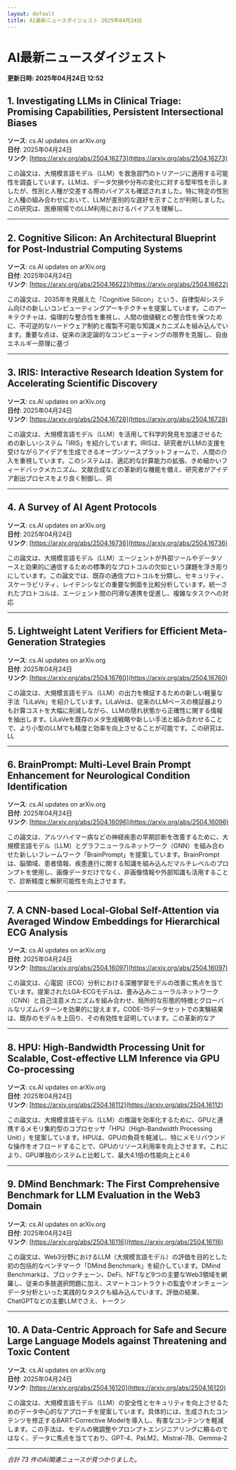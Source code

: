 ```yaml
---
layout: default
title: AI最新ニュースダイジェスト 2025年04月24日
---
```


# AI最新ニュースダイジェスト
**更新日時: 2025年04月24日 12:52**

## 1. Investigating LLMs in Clinical Triage: Promising Capabilities, Persistent Intersectional Biases

**ソース**: cs.AI updates on arXiv.org  
**日付**: 2025年04月24日  
**リンク**: [https://arxiv.org/abs/2504.16273](https://arxiv.org/abs/2504.16273)  

この論文は、大規模言語モデル（LLM）を救急部門のトリアージに適用する可能性を調査しています。LLMは、データ欠損や分布の変化に対する堅牢性を示しましたが、性別と人種が交差する際のバイアスも確認されました。特に特定の性別と人種の組み合わせにおいて、LLMが差別的な選好を示すことが判明しました。この研究は、医療現場でのLLM利用におけるバイアスを理解し、  

---

## 2. Cognitive Silicon: An Architectural Blueprint for Post-Industrial Computing Systems

**ソース**: cs.AI updates on arXiv.org  
**日付**: 2025年04月24日  
**リンク**: [https://arxiv.org/abs/2504.16622](https://arxiv.org/abs/2504.16622)  

この論文は、2035年を見据えた「Cognitive Silicon」という、自律型AIシステム向けの新しいコンピューティングアーキテクチャを提案しています。このアーキテクチャは、倫理的な整合性を重視し、人間の価値観との整合性を保つために、不可逆的なハードウェア制約と複製不可能な知識メカニズムを組み込んでいます。重要な点は、従来の決定論的なコンピューティングの限界を克服し、自由エネルギー原理に基づ  

---

## 3. IRIS: Interactive Research Ideation System for Accelerating Scientific Discovery

**ソース**: cs.AI updates on arXiv.org  
**日付**: 2025年04月24日  
**リンク**: [https://arxiv.org/abs/2504.16728](https://arxiv.org/abs/2504.16728)  

この論文は、大規模言語モデル（LLM）を活用して科学的発見を加速させるための新しいシステム「IRIS」を紹介しています。IRISは、研究者がLLMの支援を受けながらアイデアを生成できるオープンソースプラットフォームで、人間の介入を重視しています。このシステムは、適応的な計算能力の拡張、きめ細かいフィードバックメカニズム、文献合成などの革新的な機能を備え、研究者がアイデア創出プロセスをより良く制御し、洞  

---

## 4. A Survey of AI Agent Protocols

**ソース**: cs.AI updates on arXiv.org  
**日付**: 2025年04月24日  
**リンク**: [https://arxiv.org/abs/2504.16736](https://arxiv.org/abs/2504.16736)  

この論文は、大規模言語モデル（LLM）エージェントが外部ツールやデータソースと効果的に通信するための標準的なプロトコルの欠如という課題を浮き彫りにしています。この論文では、既存の通信プロトコルを分類し、セキュリティ、スケーラビリティ、レイテンシなどの重要な側面を比較分析しています。統一されたプロトコルは、エージェント間の円滑な連携を促進し、複雑なタスクへの対応  

---

## 5. Lightweight Latent Verifiers for Efficient Meta-Generation Strategies

**ソース**: cs.AI updates on arXiv.org  
**日付**: 2025年04月24日  
**リンク**: [https://arxiv.org/abs/2504.16760](https://arxiv.org/abs/2504.16760)  

この論文は、大規模言語モデル（LLM）の出力を検証するための新しい軽量な手法「LiLaVe」を紹介しています。LiLaVeは、従来のLLMベースの検証器よりも計算コストを大幅に削減しながら、LLMの隠れ状態から正確性に関する情報を抽出します。LiLaVeを既存のメタ生成戦略や新しい手法と組み合わせることで、より小型のLLMでも精度と効率を向上させることが可能です。この研究は、LL  

---

## 6. BrainPrompt: Multi-Level Brain Prompt Enhancement for Neurological Condition Identification

**ソース**: cs.AI updates on arXiv.org  
**日付**: 2025年04月24日  
**リンク**: [https://arxiv.org/abs/2504.16096](https://arxiv.org/abs/2504.16096)  

この論文は、アルツハイマー病などの神経疾患の早期診断を改善するために、大規模言語モデル（LLM）とグラフニューラルネットワーク（GNN）を組み合わせた新しいフレームワーク「BrainPrompt」を提案しています。BrainPromptは、脳領域、患者情報、疾患進行に関する知識を組み込んだマルチレベルのプロンプトを使用し、画像データだけでなく、非画像情報や外部知識も活用することで、診断精度と解釈可能性を向上させます。  

---

## 7. A CNN-based Local-Global Self-Attention via Averaged Window Embeddings for Hierarchical ECG Analysis

**ソース**: cs.AI updates on arXiv.org  
**日付**: 2025年04月24日  
**リンク**: [https://arxiv.org/abs/2504.16097](https://arxiv.org/abs/2504.16097)  

この論文は、心電図（ECG）分析における深層学習モデルの改善に焦点を当てています。提案されたLGA-ECGモデルは、畳み込みニューラルネットワーク（CNN）と自己注意メカニズムを組み合わせ、局所的な形態的特徴とグローバルなリズムパターンを効果的に捉えます。CODE-15データセットでの実験結果は、既存のモデルを上回り、その有効性を証明しています。この革新的なア  

---

## 8. HPU: High-Bandwidth Processing Unit for Scalable, Cost-effective LLM Inference via GPU Co-processing

**ソース**: cs.AI updates on arXiv.org  
**日付**: 2025年04月24日  
**リンク**: [https://arxiv.org/abs/2504.16112](https://arxiv.org/abs/2504.16112)  

この論文は、大規模言語モデル（LLM）の推論を効率化するために、GPUと連携するメモリ集約型のコプロセッサ「HPU（High-Bandwidth Processing Unit）」を提案しています。HPUは、GPUの負荷を軽減し、特にメモリバウンドな操作をオフロードすることで、GPUのリソース利用率を向上させます。これにより、GPU単独のシステムと比較して、最大4.1倍の性能向上と4.6  

---

## 9. DMind Benchmark: The First Comprehensive Benchmark for LLM Evaluation in the Web3 Domain

**ソース**: cs.AI updates on arXiv.org  
**日付**: 2025年04月24日  
**リンク**: [https://arxiv.org/abs/2504.16116](https://arxiv.org/abs/2504.16116)  

この論文は、Web3分野におけるLLM（大規模言語モデル）の評価を目的とした初の包括的なベンチマーク「DMind Benchmark」を紹介しています。DMind Benchmarkは、ブロックチェーン、DeFi、NFTなど9つの主要なWeb3領域を網羅し、従来の多肢選択問題に加え、スマートコントラクトの監査やオンチェーンデータ分析といった実践的なタスクも組み込んでいます。評価の結果、ChatGPTなどの主要LLMでさえ、トークン  

---

## 10. A Data-Centric Approach for Safe and Secure Large Language Models against Threatening and Toxic Content

**ソース**: cs.AI updates on arXiv.org  
**日付**: 2025年04月24日  
**リンク**: [https://arxiv.org/abs/2504.16120](https://arxiv.org/abs/2504.16120)  

この論文は、大規模言語モデル（LLM）の安全性とセキュリティを向上させるためのデータ中心的なアプローチを提案しています。具体的には、生成されたコンテンツを修正するBART-Corrective Modelを導入し、有害なコンテンツを軽減します。この手法は、モデルの微調整やプロンプトエンジニアリングに頼るのではなく、データに焦点を当てており、GPT-4、PaLM2、Mistral-7B、Gemma-2  

---

*合計 73 件のAI関連ニュースが見つかりました。*
